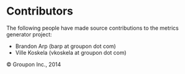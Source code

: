 Contributors
============

The following people have made source contributions to the metrics generator project:

* Brandon Arp (barp at groupon dot com)
* Ville Koskela (vkoskela at groupon dot com)

&copy; Groupon Inc., 2014
